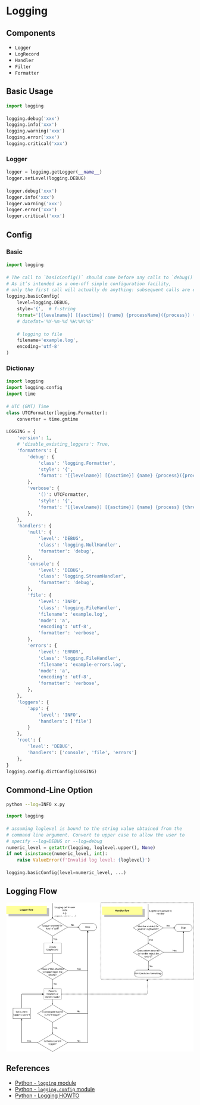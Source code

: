 # Logging

## Components

- `Logger`
- `LogRecord`
- `Handler`
- `Filter`
- `Formatter`

## Basic Usage

```python
import logging

logging.debug('xxx')
logging.info('xxx')
logging.warning('xxx')
logging.error('xxx')
logging.critical('xxx')
```

### Logger

```python
logger = logging.getLogger(__name__)
logger.setLevel(logging.DEBUG)

logger.debug('xxx')
logger.info('xxx')
logger.warning('xxx')
logger.error('xxx')
logger.critical('xxx')
```

## Config

### Basic

```python
import logging

# The call to `basicConfig()` should come before any calls to `debug()`, `info()`, etc.
# As it’s intended as a one-off simple configuration facility,
# only the first call will actually do anything: subsequent calls are effectively no-ops.
logging.basicConfig(
    level=logging.DEBUG,
    style='{',  # f-string
    format='[{levelname}] [{asctime}] {name} {processName}({process}) {message}',
    # datefmt='%Y-%m-%d %H:%M:%S'

    # logging to file
    filename='example.log',
    encoding='utf-8'
)
```

### Dictionay

```python
import logging
import logging.config
import time

# UTC (GMT) Time
class UTCFormatter(logging.Formatter):
    converter = time.gmtime

LOGGING = {
    'version': 1,
    # 'disable_existing_loggers': True,
    'formatters': {
        'debug': {
            'class': 'logging.Formatter',
            'style': '{',
            'format': '[{levelname}] [{asctime}] {name} {process}({processName}) {thread}({threadName}) {message}',
        },
        'verbose': {
            '()': UTCFormatter,
            'style': '{',
            'format': '[{levelname}] [{asctime}] {name} {process} {thread} {message}',
        },
    },
    'handlers': {
        'null': {
            'level': 'DEBUG',
            'class': 'logging.NullHandler',
            'formatter': 'debug',
        },
        'console': {
            'level': 'DEBUG',
            'class': 'logging.StreamHandler',
            'formatter': 'debug',
        },
        'file': {
            'level': 'INFO',
            'class': 'logging.FileHandler',
            'filename': 'example.log',
            'mode': 'a',
            'encoding': 'utf-8',
            'formatter': 'verbose',
        },
        'errors': {
            'level': 'ERROR',
            'class': 'logging.FileHandler',
            'filename': 'example-errors.log',
            'mode': 'a',
            'encoding': 'utf-8',
            'formatter': 'verbose',
        },
    },
    'loggers': {
        'app': {
            'level': 'INFO',
            'handlers': ['file']
        }
    },
    'root': {
        'level': 'DEBUG',
        'handlers': ['console', 'file', 'errors']
    },
}
logging.config.dictConfig(LOGGING)
```

## Commond-Line Option

```bash
python --log=INFO x.py
```

```python
import logging

# assuming loglevel is bound to the string value obtained from the
# command line argument. Convert to upper case to allow the user to
# specify --log=DEBUG or --log=debug
numeric_level = getattr(logging, loglevel.upper(), None)
if not isinstance(numeric_level, int):
    raise ValueError(f'Invalid log level: {loglevel}')

logging.basicConfig(level=numeric_level, ...)
```

## Logging Flow

![Logging Flow](/imgs/logging_flow.png)

## References

- [Python - `logging` module](https://docs.python.org/3/library/logging.html)
- [Python - `logging.config` module](https://docs.python.org/3/library/logging.config.html)
- [Python - Logging HOWTO](https://docs.python.org/3/howto/logging.html)
